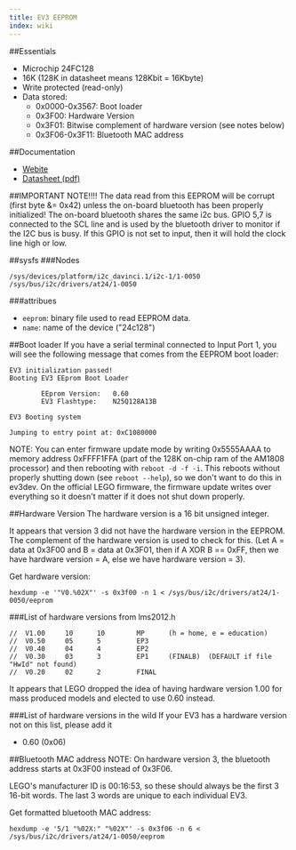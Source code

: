 ```yaml
---
title: EV3 EEPROM
index: wiki
---
```


##Essentials
* Microchip 24FC128
* 16K (128K in datasheet means 128Kbit = 16Kbyte)
* Write protected (read-only)
* Data stored:
    * 0x0000-0x3567: Boot loader
    * 0x3F00: Hardware Version
    * 0x3F01: Bitwise complement of hardware version (see notes below)
    * 0x3F06-0x3F11: Bluetooth MAC address

##Documentation
* [Webite](https://www.microchip.com/wwwproducts/Devices.aspx?dDocName=en010800)
* [Datasheet (pdf)](http://ww1.microchip.com/downloads/en/DeviceDoc/21191s.pdf)

##IMPORTANT NOTE!!!!
The data read from this EEPROM will be corrupt (first byte &= 0x42) unless the on-board bluetooth has been properly initialized! The on-board bluetooth shares the same i2c bus. GPIO 5,7 is connected to the SCL line and is used by the bluetooth driver to monitor if the I2C bus is busy. If this GPIO is not set to input, then it will hold the clock line high or low.

##sysfs
###Nodes
````
/sys/devices/platform/i2c_davinci.1/i2c-1/1-0050
/sys/bus/i2c/drivers/at24/1-0050
````
###attribues
* ```eeprom```: binary file used to read EEPROM data.
* ```name```: name of the device ("24c128")

##Boot loader
If you have a serial terminal connected to Input Port 1, you will see the following message that comes from the EEPROM boot loader:

````
EV3 initialization passed!
Booting EV3 EEprom Boot Loader

        EEprom Version:   0.60
        EV3 Flashtype:    N25Q128A13B

EV3 Booting system

Jumping to entry point at: 0xC1080000
````

NOTE: You can enter firmware update mode by writing 0x5555AAAA to memory address 0xFFFF1FFA (part of the 128K on-chip ram of the AM1808 processor) and then rebooting with ```reboot -d -f -i```. This reboots without properly shutting down (see ```reboot --help```), so we don't want to do this in ev3dev. On the official LEGO firmware, the firmware update writes over everything so it doesn't matter if it does not shut down properly. 

##Hardware Version
The hardware version is a 16 bit unsigned integer.

It appears that version 3 did not have the hardware version in the EEPROM. The complement of the hardware version is used to check for this. (Let A = data at 0x3F00 and B = data at 0x3F01, then if A XOR B == 0xFF, then we have hardware version = A, else we have hardware version = 3).

Get hardware version:
````
hexdump -e '"V0.%02X"' -s 0x3f00 -n 1 < /sys/bus/i2c/drivers/at24/1-0050/eeprom
````

###List of hardware versions from lms2012.h
````
//  V1.00     10      10        MP      (h = home, e = education)
//  V0.50     05      5         EP3
//  V0.40     04      4         EP2
//  V0.30     03      3         EP1     (FINALB)  (DEFAULT if file "HwId" not found)
//  V0.20     02      2         FINAL
````

It appears that LEGO dropped the idea of having hardware version 1.00 for mass produced models and elected to use 0.60 instead.

###List of hardware versions in the wild
If your EV3 has a hardware version not on this list, please add it

* 0.60 (0x06)


##Bluetooth MAC address
NOTE: On hardware version 3, the bluetooth address starts at 0x3F00 instead of 0x3F06.

LEGO's manufacturer ID is 00:16:53, so these should always be the first 3 16-bit words. The last 3 words are unique to each individual EV3.

Get formatted bluetooth MAC address:
````
hexdump -e '5/1 "%02X:" "%02X"' -s 0x3f06 -n 6 < /sys/bus/i2c/drivers/at24/1-0050/eeprom
````
